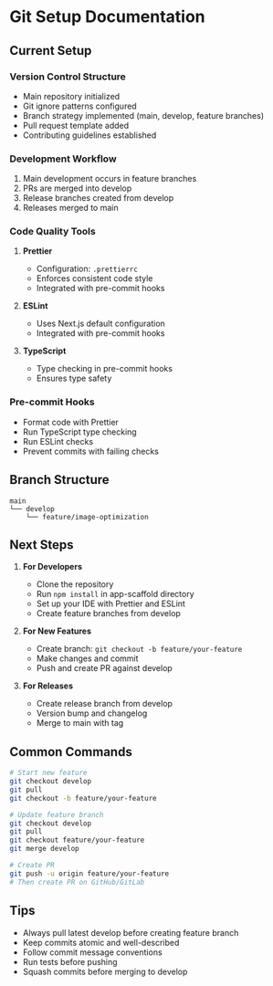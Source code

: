 # Git Setup Documentation

## Current Setup

### Version Control Structure
- Main repository initialized
- Git ignore patterns configured
- Branch strategy implemented (main, develop, feature branches)
- Pull request template added
- Contributing guidelines established

### Development Workflow
1. Main development occurs in feature branches
2. PRs are merged into develop
3. Release branches created from develop
4. Releases merged to main

### Code Quality Tools
1. **Prettier**
   - Configuration: `.prettierrc`
   - Enforces consistent code style
   - Integrated with pre-commit hooks

2. **ESLint**
   - Uses Next.js default configuration
   - Integrated with pre-commit hooks

3. **TypeScript**
   - Type checking in pre-commit hooks
   - Ensures type safety

### Pre-commit Hooks
- Format code with Prettier
- Run TypeScript type checking
- Run ESLint checks
- Prevent commits with failing checks

## Branch Structure
```
main
└── develop
    └── feature/image-optimization
```

## Next Steps

1. **For Developers**
   - Clone the repository
   - Run `npm install` in app-scaffold directory
   - Set up your IDE with Prettier and ESLint
   - Create feature branches from develop

2. **For New Features**
   - Create branch: `git checkout -b feature/your-feature`
   - Make changes and commit
   - Push and create PR against develop

3. **For Releases**
   - Create release branch from develop
   - Version bump and changelog
   - Merge to main with tag

## Common Commands

```bash
# Start new feature
git checkout develop
git pull
git checkout -b feature/your-feature

# Update feature branch
git checkout develop
git pull
git checkout feature/your-feature
git merge develop

# Create PR
git push -u origin feature/your-feature
# Then create PR on GitHub/GitLab
```

## Tips
- Always pull latest develop before creating feature branch
- Keep commits atomic and well-described
- Follow commit message conventions
- Run tests before pushing
- Squash commits before merging to develop
